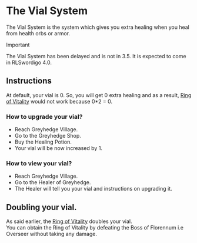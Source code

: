 # The Vial System
The Vial System is the system which gives you extra healing when you heal from health orbs or armor.
> [!IMPORTANT]
> The Vial System has been delayed and is not in 3.5. It is expected to come in RLSwordigo 4.0.

## Instructions
At default, your vial is 0. So, you will get 0 extra healing and as a result, [Ring of Vitality](Baubles.md) would not work because 0*2 = 0.

### How to upgrade your vial?
- Reach Greyhedge Village.
- Go to the Greyhedge Shop.
- Buy the Healing Potion.
- Your vial will be now increased by 1.

### How to view your vial?
- Reach Greyhedge Village.
- Go to the Healer of Greyhedge.
- The Healer will tell you your vial and instructions on upgrading it.

## Doubling your vial.
As said earlier, the [Ring of Vitality](Baubles.md) doubles your vial.\
You can obtain the Ring of Vitality by defeating the Boss of Florennum i.e Overseer without taking any damage.
